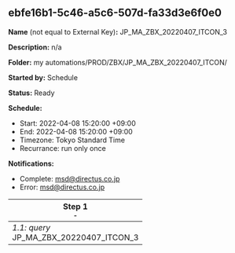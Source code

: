 ## ebfe16b1-5c46-a5c6-507d-fa33d3e6f0e0

**Name** (not equal to External Key)**:** JP_MA_ZBX_20220407_ITCON_3

**Description:** n/a

**Folder:** my automations/PROD/ZBX/JP_MA_ZBX_20220407_ITCON/

**Started by:** Schedule

**Status:** Ready

**Schedule:**

* Start: 2022-04-08 15:20:00 +09:00
* End: 2022-04-08 15:20:00 +09:00
* Timezone: Tokyo Standard Time
* Recurrance: run only once

**Notifications:**

* Complete: msd@directus.co.jp
* Error: msd@directus.co.jp

| Step 1<br>_<small>-</small>_ |
| --- |
| _1.1: query_<br>JP_MA_ZBX_20220407_ITCON_3 |
